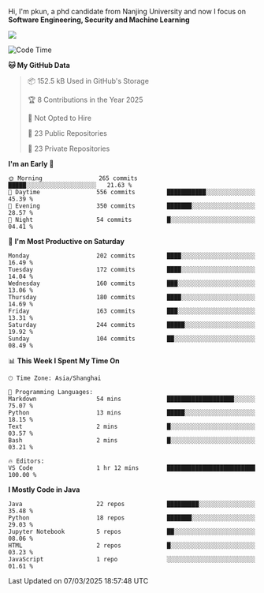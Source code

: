 Hi, I'm pkun, a phd candidate from Nanjing University and now I focus on **Software Engineering, Security and Machine Learning**

<!--![GitHub Snake Light](https://github.com/pppppkun/pppppkun/blob/output/github-snake.svg#gh-light-mode-only)-->
<!--![GitHub Snake dark](https://github.com/pppppkun/pppppkun/blob/output/github-snake-dark.svg#gh-dark-mode-only)-->

![](https://komarev.com/ghpvc/?username=pppppkun)
<!--START_SECTION:waka-->
![Code Time](http://img.shields.io/badge/Code%20Time-2%2C023%20hrs%2027%20mins-blue)

**🐱 My GitHub Data** 

> 📦 152.5 kB Used in GitHub's Storage 
 > 
> 🏆 8 Contributions in the Year 2025
 > 
> 🚫 Not Opted to Hire
 > 
> 📜 23 Public Repositories 
 > 
> 🔑 23 Private Repositories 
 > 
**I'm an Early 🐤** 

```text
🌞 Morning                265 commits         █████░░░░░░░░░░░░░░░░░░░░   21.63 % 
🌆 Daytime                556 commits         ███████████░░░░░░░░░░░░░░   45.39 % 
🌃 Evening                350 commits         ███████░░░░░░░░░░░░░░░░░░   28.57 % 
🌙 Night                  54 commits          █░░░░░░░░░░░░░░░░░░░░░░░░   04.41 % 
```
📅 **I'm Most Productive on Saturday** 

```text
Monday                   202 commits         ████░░░░░░░░░░░░░░░░░░░░░   16.49 % 
Tuesday                  172 commits         ████░░░░░░░░░░░░░░░░░░░░░   14.04 % 
Wednesday                160 commits         ███░░░░░░░░░░░░░░░░░░░░░░   13.06 % 
Thursday                 180 commits         ████░░░░░░░░░░░░░░░░░░░░░   14.69 % 
Friday                   163 commits         ███░░░░░░░░░░░░░░░░░░░░░░   13.31 % 
Saturday                 244 commits         █████░░░░░░░░░░░░░░░░░░░░   19.92 % 
Sunday                   104 commits         ██░░░░░░░░░░░░░░░░░░░░░░░   08.49 % 
```


📊 **This Week I Spent My Time On** 

```text
🕑︎ Time Zone: Asia/Shanghai

💬 Programming Languages: 
Markdown                 54 mins             ███████████████████░░░░░░   75.07 % 
Python                   13 mins             █████░░░░░░░░░░░░░░░░░░░░   18.15 % 
Text                     2 mins              █░░░░░░░░░░░░░░░░░░░░░░░░   03.57 % 
Bash                     2 mins              █░░░░░░░░░░░░░░░░░░░░░░░░   03.21 % 

🔥 Editors: 
VS Code                  1 hr 12 mins        █████████████████████████   100.00 % 
```

**I Mostly Code in Java** 

```text
Java                     22 repos            █████████░░░░░░░░░░░░░░░░   35.48 % 
Python                   18 repos            ███████░░░░░░░░░░░░░░░░░░   29.03 % 
Jupyter Notebook         5 repos             ██░░░░░░░░░░░░░░░░░░░░░░░   08.06 % 
HTML                     2 repos             █░░░░░░░░░░░░░░░░░░░░░░░░   03.23 % 
JavaScript               1 repo              ░░░░░░░░░░░░░░░░░░░░░░░░░   01.61 % 
```




 Last Updated on 07/03/2025 18:57:48 UTC
<!--END_SECTION:waka-->

